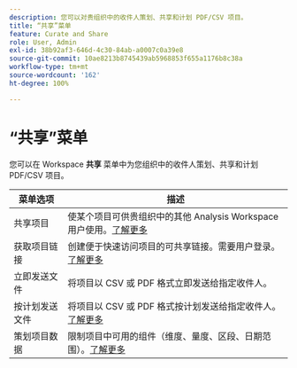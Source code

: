```yaml
---
description: 您可以对贵组织中的收件人策划、共享和计划 PDF/CSV 项目。
title: “共享”菜单
feature: Curate and Share
role: User, Admin
exl-id: 38b92af3-646d-4c30-84ab-a0007c0a39e8
source-git-commit: 10ae8213b8745439ab5968853f655a1176b8c38a
workflow-type: tm+mt
source-wordcount: '162'
ht-degree: 100%

---
```


# “共享”菜单

您可以在 Workspace **共享** 菜单中为您组织中的收件人策划、共享和计划 PDF/CSV 项目。

| 菜单选项 | 描述 |
|---|---|
| 共享项目 | 使某个项目可供贵组织中的其他 Analysis Workspace 用户使用。[了解更多](https://experienceleague.adobe.com/docs/analytics/analyze/analysis-workspace/curate-share/share-projects.html?lang=zh-Hans) |
| 获取项目链接 | 创建便于快速访问项目的可共享链接。需要用户登录。[了解更多](https://experienceleague.adobe.com/docs/analytics/analyze/analysis-workspace/curate-share/shareable-links.html?lang=zh-Hans) |
| 立即发送文件 | 将项目以 CSV 或 PDF 格式立即发送给指定收件人。 |
| 按计划发送文件 | 将项目以 CSV 或 PDF 格式按计划发送给指定收件人。[了解更多](https://experienceleague.adobe.com/docs/analytics/analyze/analysis-workspace/curate-share/t-schedule-report.html?lang=zh-Hans) |
| 策划项目数据 | 限制项目中可用的组件（维度、量度、区段、日期范围）。[了解更多](https://experienceleague.adobe.com/docs/analytics/analyze/analysis-workspace/curate-share/curate.html?lang=zh-Hans) |
